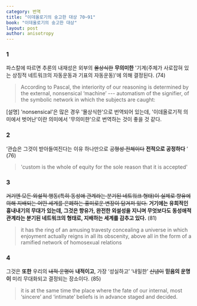 ```yaml
---
category: 번역
title: "이데올로기의 숭고한 대상 70~91"
book: "이데올로기의 숭고한 대상"
layout: post
author: anisotropy
---
```


### 1

파스칼에 따르면 추론의 내재성은 외부의 ~~몰상식한~~ **무의미한** '기계(주체가 사로잡혀 있는 상징적 네트워크의 자동운동과 기표의 자동운동)'에 의해 결정된다. (74)

> According to Pascal, the interiority of our reasoning is determined by the external, nonsensical ‘machine’ --- automatism of the signifier, of the symbolic network in which the subjects are caught:  

[설명]  'nonsensical'은 많은 경우 '몰상식한'으로 번역되어 있는데, '이데올로기적 의미에서 벗어난'이란 의미에서 '무의미한'으로 번역하는 것이 좋을 것 같다.

### 2

‘관습은 그것이 받아들여진다는 이유 하나만으로 ~~공평성 전체이다~~ **전적으로 공정하다** ’ (76)

> 'custom is the whole of equity for the sole reason that it is accepted'  

### 3

~~거기엔 모든 외설적 행동(특히 동성애 관계라는 분기된 네트워크 형태)이 실제로 향유에 의해 지배되는 어떤 세계를 은폐하는 홍미로운 변장이 담겨져 있다.~~ **거기에는 유희적인 흉내내기의 무대가 있는데, 그것은 향유가, 완전한 외설성을 지니며 무엇보다도 동성애적 관계라는 분기된 네트워크의 형태로, 지배하는 세계를 감추고 있다.**  (81)

> it has the ring of an amusing travesty concealing a universe in which enjoyment actually reigns in all its obscenity, above all in the form of a ramified network of homosexual relations  


### 4

그것은 **또한** 우리의 ~~내적 운명이~~ **내적이고**, 가장 ‘성실하고’ ‘내밀한’ ~~신념이~~ **믿음의 운명이** 미리 무대화되고 결정되는 장소이다. (85)

> it is at the same time the place where the fate of our internal, most ‘sincere’ and ‘intimate’ beliefs is in advance staged and decided.  
